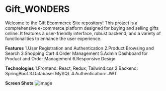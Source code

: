 # Gift_WONDERS

Welcome to the Gift Ecommerce Site repository! This project is a comprehensive e-commerce platform designed for buying and selling gifts online. It features a user-friendly interface, robust backend, and a variety of functionalities to enhance the user experience.

**Features**
1.User Registration and Authentication
2.Product Browsing and Search
3.Shopping Cart
4.Order Management
5.Admin Dashboard for Product and Order Management
6.Responsive Design

**Technologies**
1.Frontend: React, Redux, Tailwind.css
2.Backend: SpringBoot
3.Database: MySQL
4.Authentication: JWT


**Screen Shots**
![image](https://github.com/Tamilarasi163/Personalized_Gift_Portal1/assets/168729876/ba8dd712-d62d-4112-98cc-52e17d38e488)

